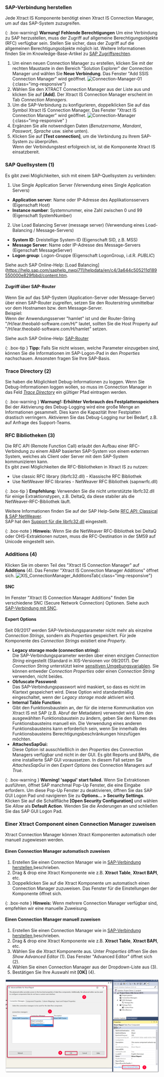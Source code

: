 ### SAP-Verbindung herstellen 
Jede Xtract IS Komponente benötigt einen Xtract IS Connection Manager, um auf das SAP-System zuzugreifen. 

{: .box-warning}
**Warnung!** **Fehlende Berechtigungen**
Um eine Verbindung zu SAP herzustellen, muss der Zugriff auf allgemeine Berechtigungsobjekte (RFC) verfügbar sein.
Stellen Sie sicher, dass der Zugriff auf die allgemeinen Berechtigungsobjekte möglich ist. Weitere Informationen finden Sie im Knowledge-Base-Artikel zu [SAP Zugriffsrechten](https://kb.theobald-software.com/sap/authority-objects-sap-user-rights).


1. Um einen neuen Connection Manager zu erstellen, klicken Sie mit der rechten Maustaste in den Bereich "Solution Explorer" der Connection Manager und wählen Sie **Neue Verbindung**. 
Das Fenster "Add SSIS Connection Manager" wird geöffnet.
![Connection-Manager-01](/img/content/Connection-Manager-01.png){:class="img-responsive"}
2. Wählen Sie den XTRACT Connection Manager aus der Liste aus und klicken Sie auf **[Add]**. Der Xtract IS Connection Manager erscheint im Tab *Connection Managers*.
3. Um die SAP-Verbindung zu konfigurieren, doppelklicken Sie auf das Symbol Xtract IS Connection Manager. Das Fenster "Xtract IS Connection Manager" wird geöffnet.
![Connection-Manager](/img/content/Connection-Manager.png){:class="img-responsive" }
4. Ergänzen Sie alle notwendigen Daten (*Benutzername*, *Mandant*, *Passwort*, *Sprache* usw. siehe unten).
5. Klicken Sie auf **[Test connection]**, um die Verbindung zu Ihrem SAP-System zu überprüfen. <br>
Wenn der Verbindungstest erfolgreich ist, ist die Komponente Xtract IS einsatzbereit.

### SAP Quellsystem (1)
Es gibt zwei Möglichkeiten, sich mit einem SAP-Quellsystem zu verbinden:

1. Use Single Application Server (Verwendung eines Single Application Servers)
- **Application server**:  Name oder IP-Adresse des Applikationsservers (Eigenschaft Host) 
- **Instance number**: Systemnummer, eine Zahl zwischen 0 und 99 (Eigenschaft SystemNumber)

2. Use Load Balancing Server (message server) (Verwendung eines Load-Balancing / Message-Servers)
- **System ID**: Dreistellige System-ID (Eigenschaft SID, z.B. MSS) 
- **Message Server**: Name oder IP-Adresse des Message-Servers (Eigenschaft MessageServer) 
- **Logon group**: Logon-Gruppe (Eigenschaft LogonGroup, i.d.R. *PUBLIC*)

Siehe auch SAP Online-Help: [Load Balancing](https://help.sap.com/saphelp_nwpi711/helpdata/en/c4/3a644c505211d189550000e829fbbd/content.htm.


#### Zugriff über SAP-Router

Wenn Sie auf das SAP-System (Application-Server oder Message-Server) über einen SAP-Router zugreifen, setzen Sie den Routerstring unmittelbar vor dem Hostnamen bzw. dem Message-Server. <br>
Beispiel: <br>
Wenn der Anwendungsserver "hamlet" ist und der Router-String "/H/lear.theobald-software.com/H/" lautet, sollten Sie die Host Property auf "/H/lear.theobald-software.com/H/hamlet" setzen.

Siehe auch SAP Online-Help: [SAP-Router](https://help.sap.com/saphelp_nw70/helpdata/de/4f/992df1446d11d189700000e8322d00/content.htm) <br>

{: .box-tip }
**Tipp:** Falls Sie nicht wissen, welche Parameter einzugeben sind, können Sie die Informationen im SAP-Logon-Pad in den *Properties* nachschauen. Ansonsten fragen Sie Ihre SAP-Basis.
 

### Trace Directory (2)

Sie haben die Möglichkeit Debug-Informationen zu loggen. Wenn Sie Debug-Informationen loggen wollen, so muss im Connection Manager in das Feld [*Trace Directory*](https://kb.theobald-software.com/required-support-information/how-to-activate-tracing-for-xtract-products) ein gültiger Pfad eintragen werden. <br> 

{: .box-warning }
**Warnung!: Erhöhter Verbrauch des Festplattenspeichers** <br>
Bei der Aktivierung des Debug-Logging wird eine große Menge an Informationen gesammelt. Dies kann die Kapazität Ihrer Festplatten drastisch verringern.
Aktivieren Sie das Debug-Logging nur bei Bedarf, z.B. auf Anfrage des Support-Teams.


### RFC Bibliotheken (3)

Die RFC API (Remote Function Call) erlaubt den Aufbau einer RFC-Verbindung zu einem ABAP basierten SAP-System von einem externen System, welches als Client oder Server mit dem SAP-System kommunizieren kann. <br>
Es gibt zwei Möglichkeiten die RFC-Bibliotheken in Xtract IS zu nutzen:
- Use classic RFC library (librfc32.dll) - Klassische RFC Bibliothek 
- Use NetWeaver RFC libraries - NetWeaver RFC Bibliothek (sapnwrfc.dll)

{: .box-tip }
**Empfehlung:** Verwenden Sie die nicht unterstützte librfc32.dll für einige Extraktionstypen, z.B. DeltaQ, da diese stabiler als die NetWeaver-RFC-Bibliothek läuft.

Weitere Informationen finden Sie auf der SAP Help-Seite [RFC API: Classical & SAP NetWeaver](https://help.sap.com/doc/saphelp_nw73ehp1/7.31.19/en-US/48/a994a77e28674be10000000a421937/frameset.htm).<br>
SAP hat den [Support für die librfc32.dll](https://blogs.sap.com/2012/08/15/support-for-classic-rfc-library-ends-march-2016/) eingestellt. 

{: .box-note }
**Hinweis:** Wenn Sie die NetWeaver RFC-Bibliothek bei DeltaQ oder OHS-Extraktionen nutzen, muss die RFC-Destination in der SM59 auf Unicode eingestellt sein.

### Additions (4)
Klicken Sie im oberen Teil des "Xtract IS Connection Manager" auf **Additions** (4). Das Fenster "Xtract IS Connection Manager Additions" öffnet sich.
![XIS_ConnectionManager_AdditionsTab](/img/content/XIS_ConnectionManager_AdditionsTab.png){:class="img-responsive"}

#### SNC
Im Fenster "Xtract IS Connection Manager Additions" finden Sie verschiedene SNC (Secure Network Connection) Optionen.
Siehe auch [SAP-Verbindung mit SNC](./sap-verbindung-mit-snc). <br>


#### Expert Options

Seit 09/2017 werden SAP-Verbindungsparameter nicht mehr als einzelne *Connection Strings*, sondern als *Properties* gespeichert.
Für jede Komponente des *Connection Strings* existiert eine *Property*.

- **Legacy storage mode (connection string):**<br>
Die SAP-Verbindungsparameter werden über einen einzigen *Connection String* eingestellt (Standard in XIS-Versionen vor 09/2017).
Der *Connection String* unterstützt keine [sensitiven Umgebungsvariablen](./sensitive-umgebungsvariablen-in-ssis).
Sie können entweder *Connection Properties* oder einen *Connection String* verwenden, nicht beides.
- **Obfuscate Password:**<br>
Das SAP-Verbindungspasswort wird maskiert, so dass es nicht im Klartext gespeichert wird. 
Diese Option wird standardmäßig eingeschaltet, wenn der *Legacy storage mode* aktiviert wird.
- **Internal Table Function:**<br>
Gibt den Funktionsbaustein an, der für die interne Kommunikation von Xtract IS mit SAP (z.B. Abruf der Metadaten) verwendet wird.
Um den ausgewählten Funktionsbaustein zu ändern, geben Sie den Namen des Funktionsbausteins manuell ein. 
Die Verwendung eines anderen Funktionsbausteins kann erforderlich sein, wenn Sie innerhalb des Funktionsbausteins Berechtigungsbeschränkungen hinzufügen möchten.
- **AttachesSapGui:**<br>
Diese Option ist ausschließlich in den *Properties* des Connection Managers verfügbar und nicht in der GUI.
Es gibt Reports und BAPIs, die eine installierte SAP GUI voraussetzen.
In diesem Fall setzen Sie *AttachesSapGui* in den *Expert Options* des Connection Managers auf *True*.

{: .box-warning }
**Warning! 'sapgui' start failed.**
Wenn Sie Extraktionen ausführen, öffnet SAP manchmal Pop-Up Fenster, die eine Eingabe erfordern.
Um diese Pop-Up Fenster zu deaktivieren, öffnen Sie das SAP GUI Logon Pad und navigieren Sie zu **Options... > Security Settings**.
Klicken Sie auf die Schaltfläche **[Open Security Configuration]** und wählen Sie *Allow* als **Default Action**.
Wenden Sie die Änderungen an und schließen Sie das SAP GUI Logon Pad.

### Einer Xtract Component einen Connection Manager zuweisen

Xtract Connection Manager können Xtract Komponenten automatisch oder manuell zugewiesen werden.

#### Einen Connection Manager automatisch zuweisen

1. Erstellen Sie einen Connection Manager wie in [SAP-Verbindung herstellen ](./verbindungsmanager#sap-verbindung-herstellen) beschrieben.
2. Drag & drop eine Xtract Komponente wie z.B. **Xtract Table**, **Xtract BAPI**, etc.  
3. Doppelklicken Sie auf die Xtract Komponente um automatisch einen Connection Manager zuzuweisen. Das Fenster für die Einstellungen der Komponente öffnet sich. 

{: .box-note }
**Hinweis:** Wenn mehrere Connection Manager verfügbar sind, empfehlen wir eine manuelle Zuweisung. 

#### Einen Connection Manager manuell zuweisen

1. Erstellen Sie einen Connection Manager wie in [SAP-Verbindung herstellen ](./verbindungsmanager#sap-verbindung-herstellen) beschrieben.
2. Drag & drop eine Xtract Komponente wie z.B. **Xtract Table**, **Xtract BAPI**, etc.  
3. Wählen Sie die Xtract Komponente aus. Unter *Properties* öffnen Sie den *Show Advanced Editor* (1). Das Fenster "Advanced Editor" öffnet sich (2). 
4. Wählen Sie einen Connection Manager aus der Dropdown-Liste aus (3). 
5. Bestätigen Sie Ihre Auswahl mit **[OK]** (4).

![assign-connection-manager](/img/content/xis/assign-connection-manager.png)